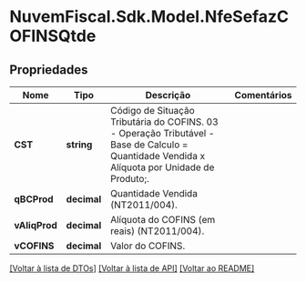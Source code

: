 # NuvemFiscal.Sdk.Model.NfeSefazCOFINSQtde

## Propriedades

Nome | Tipo | Descrição | Comentários
------------ | ------------- | ------------- | -------------
**CST** | **string** | Código de Situação Tributária do COFINS.  03 - Operação Tributável - Base de Calculo &#x3D; Quantidade Vendida x Alíquota por Unidade de Produto;. | 
**qBCProd** | **decimal** | Quantidade Vendida (NT2011/004). | 
**vAliqProd** | **decimal** | Alíquota do COFINS (em reais) (NT2011/004). | 
**vCOFINS** | **decimal** | Valor do COFINS. | 

[[Voltar à lista de DTOs]](../README.md#documentation-for-models) [[Voltar à lista de API]](../README.md#documentation-for-api-endpoints) [[Voltar ao README]](../README.md)


